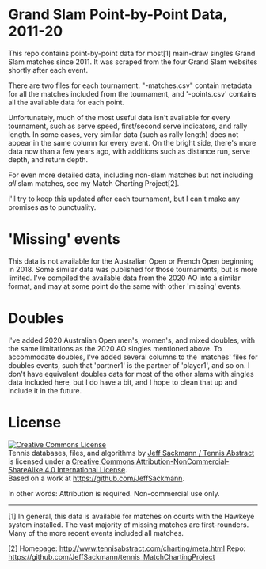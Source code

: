 # Grand Slam Point-by-Point Data, 2011-20

This repo contains point-by-point data for most[1] main-draw singles Grand Slam matches since 2011. It was scraped from the four Grand Slam websites shortly after each event.

There are two files for each tournament. "-matches.csv" contain metadata for all the matches included from the tournament, and '-points.csv' contains all the available data for each point. 

Unfortunately, much of the most useful data isn't available for every tournament, such as serve speed, first/second serve indicators, and rally length. In some cases, very similar data (such as rally length) does not appear in the same column for every event. On the bright side, there's more data now than a few years ago, with additions such as distance run, serve depth, and return depth.

For even more detailed data, including non-slam matches but not including *all* slam matches, see my Match Charting Project[2].

I'll try to keep this updated after each tournament, but I can't make any promises as to punctuality.

# 'Missing' events

This data is not available for the Australian Open or French Open beginning in 2018. Some similar data was published for those tournaments, but is more limited. I've compiled the available data from the 2020 AO into a similar format, and may at some point do the same with other 'missing' events.

# Doubles

I've added 2020 Australian Open men's, women's, and mixed doubles, with the same limitations as the 2020 AO singles mentioned above. To accommodate doubles, I've added several columns to the 'matches' files for doubles events, such that 'partner1' is the partner of 'player1', and so on. I don't have equivalent doubles data for most of the other slams with singles data included here, but I do have a bit, and I hope to clean that up and include it in the future.

# License

<a rel="license" href="http://creativecommons.org/licenses/by-nc-sa/4.0/"><img alt="Creative Commons License" style="border-width:0" src="https://i.creativecommons.org/l/by-nc-sa/4.0/88x31.png" /></a><br /><span xmlns:dct="http://purl.org/dc/terms/" href="http://purl.org/dc/dcmitype/Dataset" property="dct:title" rel="dct:type">Tennis databases, files, and algorithms</span> by <a xmlns:cc="http://creativecommons.org/ns#" href="http://www.tennisabstract.com/" property="cc:attributionName" rel="cc:attributionURL">Jeff Sackmann / Tennis Abstract</a> is licensed under a <a rel="license" href="http://creativecommons.org/licenses/by-nc-sa/4.0/">Creative Commons Attribution-NonCommercial-ShareAlike 4.0 International License</a>.<br />Based on a work at <a xmlns:dct="http://purl.org/dc/terms/" href="https://github.com/JeffSackmann" rel="dct:source">https://github.com/JeffSackmann</a>.

In other words: Attribution is required. Non-commercial use only.

---

[1] In general, this data is available for matches on courts with the Hawkeye system installed. The vast majority of missing matches are first-rounders. Many of the more recent events included all matches.

[2] Homepage: http://www.tennisabstract.com/charting/meta.html
Repo: https://github.com/JeffSackmann/tennis_MatchChartingProject
